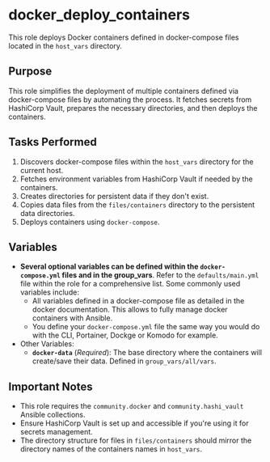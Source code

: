 # docker_deploy_containers

This role deploys Docker containers defined in docker-compose files located in the `host_vars` directory.

## Purpose

This role simplifies the deployment of multiple containers defined via docker-compose files by automating the process. It fetches secrets from HashiCorp Vault, prepares the necessary directories, and then deploys the containers.

## Tasks Performed

1.  Discovers docker-compose files within the `host_vars` directory for the current host.
2.  Fetches environment variables from HashiCorp Vault if needed by the containers.
3.  Creates directories for persistent data if they don't exist.
4.  Copies data files from the `files/containers` directory to the persistent data directories.
5.  Deploys containers using `docker-compose`.

## Variables

*   **Several optional variables can be defined within the `docker-compose.yml` files and in the group_vars**. Refer to the `defaults/main.yml` file within the role for a comprehensive list. Some commonly used variables include:
    *   All variables defined in a docker-compose file as detailed in the docker documentation. This allows to fully manage docker containers with Ansible.
    *   You define your `docker-compose.yml` file the same way you would do with the CLI, Portainer, Dockge or Komodo for example.
*   Other Variables:
    *   **`docker-data`** (*Required*):  The base directory where the containers will create/save their data. Defined in `group_vars/all/vars`.

## Important Notes

*   This role requires the `community.docker` and `community.hashi_vault` Ansible collections.
*   Ensure HashiCorp Vault is set up and accessible if you're using it for secrets management.  
*   The directory structure for files in `files/containers` should mirror the directory names of the containers names in `host_vars`. 
